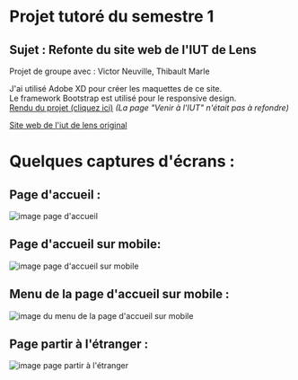# Projet tutoré du semestre 1
## Sujet : Refonte du site web de l'IUT de Lens
Projet de groupe avec : Victor Neuville, Thibault Marle

J'ai utilisé Adobe XD pour créer les maquettes de ce site.  
Le framework Bootstrap est utilisé pour le responsive design.   
[Rendu du projet (cliquez ici)](https://theo-fourniez.github.io/projet-tutore-s1/)
*(La page "Venir à l'IUT" n'était pas à refondre)*

[Site web de l'iut de lens original](http://www.iut-lens.univ-artois.fr/)  

# Quelques captures d'écrans :

## Page d'accueil :  
![image page d'accueil](https://github.com/TheDarkMonster62/projet-tutore-s1/blob/master/screenshots/accueil/IUT%20De%20Lens%20-%20Accueil%20.png)  

## Page d'accueil sur mobile:
![image page d'accueil sur mobile](https://github.com/TheDarkMonster62/projet-tutore-s1/blob/master/screenshots/accueil/IUT%20De%20Lens%20-%20Accueil%20-%20Mobile.png)  

## Menu de la page d'accueil sur mobile : 

![image du menu de la page d'accueil sur mobile](https://github.com/TheDarkMonster62/projet-tutore-s1/blob/master/screenshots/accueil/IUT%20De%20Lens%20-%20Accueil%20-%20Mobile%20MENU.png)
## Page partir à l'étranger :
![image page partir à l'étranger](https://github.com/TheDarkMonster62/projet-tutore-s1/blob/master/screenshots/partir-a-l-etranger/IUT%20De%20Lens%20-%20Partir%20%C3%A0%20l'%C3%A9tranger%20.png)
